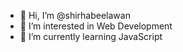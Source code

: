 - 👋 Hi, I’m @shirhabeelawan
- 👀 I’m interested in Web Development
- 🌱 I’m currently learning JavaScript

<!---
shirhabeelawan/shirhabeelawan is a ✨ special ✨ repository because its `README.md` (this file) appears on your GitHub profile.
You can click the Preview link to take a look at your changes.
--->
